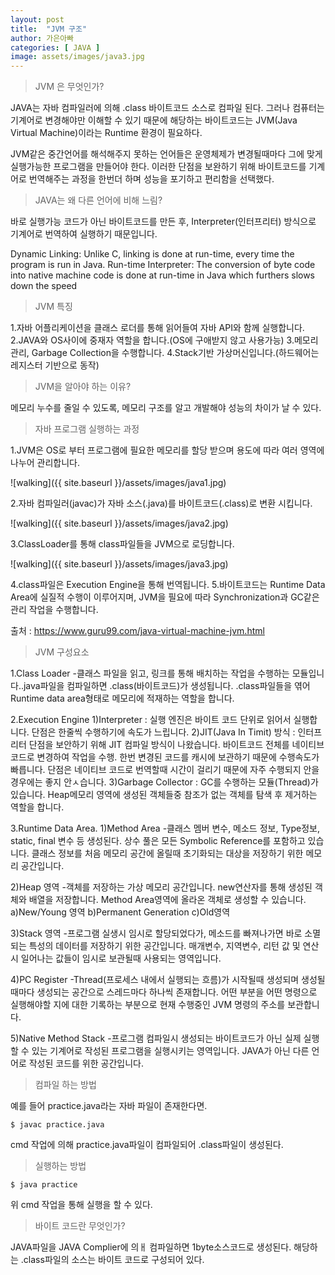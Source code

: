 ```yaml
---
layout: post
title:  "JVM 구조"
author: 가은아빠
categories: [ JAVA ]
image: assets/images/java3.jpg
---
```

>JVM 은 무엇인가?

JAVA는 자바 컴파일러에 의해 .class 바이트코드 소스로 컴파일 된다.
그러나 컴퓨터는 기계어로 변경해야만 이해할 수 있기 때문에 해당하는 바이트코드는 JVM(Java Virtual Machine)이라는 Runtime 환경이 필요하다.

JVM같은 중간언어를 해석해주지 못하는 언어들은 운영체제가 변경될때마다 그에 맞게 실행가능한 프로그램을 만들어야 한다. 이러한 단점을 보완하기 위해 바이트코드를 기계어로 번역해주는 과정을 한번더 하며 성능을 포기하고 편리함을 선택했다.

>JAVA는 왜 다른 언어에 비해 느림?

바로 실행가능 코드가 아닌 바이트코드를 만든 후, Interpreter(인터프리터) 방식으로 기계어로 번역하여 실행하기 때문입니다.

Dynamic Linking: Unlike C, linking is done at run-time, every time the program is run in Java.
Run-time Interpreter: The conversion of byte code into native machine code is done at run-time in Java which furthers slows down the speed

>JVM 특징

1.자바 어플리케이션을 클래스 로더를 통해 읽어들여 자바 API와 함께 실행합니다.
2.JAVA와 OS사이에 중재자 역할을 합니다.(OS에 구애받지 않고 사용가능)
3.메모리 관리, Garbage Collection을 수행합니다.
4.Stack기반 가상머신입니다.(하드웨어는 레지스터 기반으로 동작)

>JVM을 알아야 하는 이유?

메모리 누수를 줄일 수 있도록, 메모리 구조를 알고 개발해야 성능의 차이가 날 수 있다.

>자바 프로그램 실행하는 과정

1.JVM은 OS로 부터 프로그램에 필요한 메모리를 할당 받으며 용도에 따라 여러 영역에 나누어 관리합니다.

![walking]({{ site.baseurl }}/assets/images/java1.jpg)

2.자바 컴파일러(javac)가 자바 소스(.java)를 바이트코드(.class)로 변환 시킵니다.

![walking]({{ site.baseurl }}/assets/images/java2.jpg)

3.ClassLoader를 통해 class파일들을 JVM으로 로딩합니다.

![walking]({{ site.baseurl }}/assets/images/java3.jpg)

4.class파일은 Execution Engine을 통해 번역됩니다.
5.바이트코드는 Runtime Data Area에 실질적 수행이 이루어지며, JVM을 필요에 따라 Synchronization과 GC같은 관리 작업을 수행합니다.

출처 : https://www.guru99.com/java-virtual-machine-jvm.html

>JVM 구성요소

1.Class Loader
-클래스 파일을 읽고, 링크를 통해 배치하는 작업을 수행하는 모듈입니다..java파일을 컴파일하면 .class(바이트코드)가 생성됩니다. .class파일들을 엮어 Runtime data area형태로 메모리에 적재하는 역할을 합니다.

2.Execution Engine
1)Interpreter : 실행 엔진은 바이트 코드 단위로 읽어서 실행합니다. 단점은 한줄씩 수행하기에 속도가 느립니다.
2)JIT(Java In Timit) 방식 : 인터프리터 단점을 보안하기 위해 JIT 컴파일 방식이 나왔습니다. 바이트코드 전체를 네이티브 코드로 변경하여 작업을 수행. 한번 변경된 코드를 캐시에 보관하기 때문에 수행속도가 빠릅니다. 단점은 네이티브 코드로 번역할때 시간이 걸리기 때문에 자주 수행되지 안을 경우에는 좋지 안ㅅ습니다.
3)Garbage Collector : GC를 수행하는 모듈(Thread)가 있습니다. Heap메모리 영역에 생성된 객체들중 참조가 없는 객체를 탐색 후 제거하는 역할을 합니다.

3.Runtime Data Area.
1)Method Area
-클래스 멤버 변수, 메소드 정보, Type정보, static, final 변수 등 생성된다. 상수 풀은 모든 Symbolic Reference를 포함하고 있습니다. 클래스 정보를 처음 메모리 공간에 올릴때 초기화되는 대상을 저장하기 위한 메모리 공간입니다.

2)Heap 영역
-객체를 저장하는 가상 메모리 공간입니다. new연산자를 통해 생성된 객체와 배열을 저장합니다. Method Area영역에 올라온 객체로 생성할 수 있습니다. 
a)New/Young 영역
b)Permanent Generation
c)Old영역

3)Stack 영역
-프로그램 실생시 임시로 할당되었다가, 메소드를 빠져나가면 바로 소멸되는 특성의 데이터를 저장하기 위한 공간입니다.
매개변수, 지역변수, 리턴 값 및 연산 시 일어나는 값들이 임시로 보관될때 사용되는 영역입니다.

4)PC Register
-Thread(프로세스 내에서 실행되는 흐름)가 시작될때 생성되며 생성될 때마다 생성되는 공간으로 스레드마다 하나씩 존재합니다.
어떤 부분을 어떤 명령으로 실행해야할 지에 대한 기록하는 부분으로 현재 수행중인 JVM 명령의 주소를 보관합니다.

5)Native Method Stack
-프로그램 컴파일시 생성되는 바이트코드가 아닌 실제 실행할 수 있는 기계어로 작성된 프로그램을 실행시키는 영역입니다. JAVA가 아닌 다른 언어로 작성된 코드를 위한 공간입니다.

>컴파일 하는 방법

예를 들어 practice.java라는 자바 파일이 존재한다면.

```
$ javac practice.java
```

cmd 작업에 의해 practice.java파일이 컴파일되어 .class파일이 생성된다.


>실행하는 방법

```
$ java practice
```
위 cmd 작업을 통해 실행을 할 수 있다.


>바이트 코드란 무엇인가?

JAVA파일을 JAVA Complier에 의ㅐ 컴파일하면 1byte소스코드로 생성된다. 해당하는 .class파일의 소스는 바이트 코드로 구성되어 있다.

